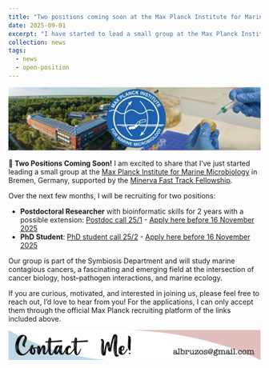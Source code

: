 ```yaml
---
title: "Two positions coming soon at the Max Planck Institute for Marine Microbiology!"
date: 2025-09-01
excerpt: "I have started to lead a small group at the Max Planck Institute for Marine Microbiology and I have funding to hire a PostDoc and a PhD student. Get in touch if you are interested! <img src='/images/news/MPIMM-BruzosLab.png'> "
collection: news
tags:
  - news
  - open-position
---
```


<img src='/images/news/MPIMM-BruzosLab.png'>  

**🚀 Two Positions Coming Soon!**
I am excited to share that I’ve just started leading a small group at the [Max Planck Institute for Marine Microbiology](https://mpi-bremen.de/en/Welcome-to-Alicia-Bruzos.html) in Bremen, Germany, supported by the [Minerva Fast Track Fellowship](https://www.mpg.de/21667923/minerva-fast-track-programme).
  
Over the next few months, I will be recruiting for two positions:
* **Postdoctoral Researcher** with bioinformatic skills for 2 years with a possible extension: [Postdoc call 25/1](
https://ALBruzos.github.io/files/recruitment/2025_Postdoc_JobPositionOffer_BruzosLab-MPIMM_v2.pdf) - [Apply here before 16 November 2025](https://career.mpi-bremen.de/jobposting/a5697cec59a833bded496aa2af72837c6877acc60)
* **PhD Student**: [PhD student call 25/2](https://ALBruzos.github.io/files/recruitment/2025_PhDstudent_JobPositionOffer_BruzosLab-MPIMM_v2.pdf) - [Apply here before 16 November 2025](https://career.mpi-bremen.de/jobposting/fd71854ae887707f586dfa0d24e9a18a6d2225e60)
  
Our group is part of the Symbiosis Department and will study marine contagious cancers, a fascinating and emerging field at the intersection of cancer biology, host–pathogen interactions, and marine ecology.

If you are curious, motivated, and interested in joining us, please feel free to reach out, I’d love to hear from you! For the applications, I can only accept them through the official Max Planck recruiting platform of the links included above.

<p align="center">
  <a href="https://albruzos.github.io/contact" target="_blank">
    <img src="/images/ContactMe_v1.png" alt="Contact Alicia L Bruzos">
  </a>
</p>
